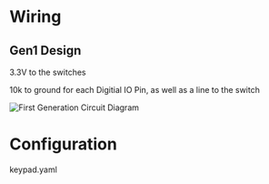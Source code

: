 # Wiring
## Gen1 Design
3.3V to the switches

10k to ground for each Digitial IO Pin, as well as a line to the switch

![First Generation Circuit Diagram](/assets/images/circuit-gen1.svg)

# Configuration
keypad.yaml
